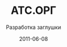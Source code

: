 ---
title: АТС.ОРГ
subtitle: Разработка заглушки
layout: default
modal-id: 13
date: 2011-06-08
img: ats.png
thumbnail: ats-thumbnail.png
alt: image-alt
project-date: Июнь 2011
client: АТС.ОРГ
category: Разработка заглушки
description: Необходимо было разработать заглушку с обратным отсчётом для компании планирующей предоставлять услуги виртуальной АТС.

---
